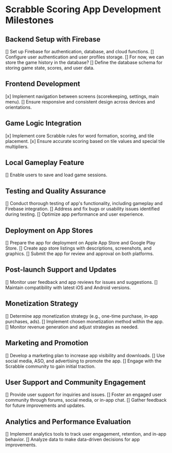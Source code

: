 # Scrabble Scoring App Development Milestones

## Backend Setup with Firebase
[] Set up Firebase for authentication, database, and cloud functions.
[] Configure user authentication and user profiles storage.
[] For now, we can store the game history in the database?
[] Define the database schema for storing game state, scores, and user data.


## Frontend Development
[x] Implement navigation between screens (scorekeeping, settings, main menu).
[] Ensure responsive and consistent design across devices and orientations.

## Game Logic Integration
[x] Implement core Scrabble rules for word formation, scoring, and tile placement.
[x] Ensure accurate scoring based on tile values and special tile multipliers.

## Local Gameplay Feature
[] Enable users to save and load game sessions.

## Testing and Quality Assurance
[] Conduct thorough testing of app's functionality, including gameplay and Firebase integration.
[] Address and fix bugs or usability issues identified during testing.
[] Optimize app performance and user experience.

## Deployment on App Stores
[] Prepare the app for deployment on Apple App Store and Google Play Store.
[] Create app store listings with descriptions, screenshots, and graphics.
[] Submit the app for review and approval on both platforms.

## Post-launch Support and Updates
[] Monitor user feedback and app reviews for issues and suggestions.
[] Maintain compatibility with latest iOS and Android versions.

## Monetization Strategy
[] Determine app monetization strategy (e.g., one-time purchase, in-app purchases, ads).
[] Implement chosen monetization method within the app.
[] Monitor revenue generation and adjust strategies as needed.

## Marketing and Promotion
[] Develop a marketing plan to increase app visibility and downloads.
[] Use social media, ASO, and advertising to promote the app.
[] Engage with the Scrabble community to gain initial traction.

## User Support and Community Engagement
[] Provide user support for inquiries and issues.
[] Foster an engaged user community through forums, social media, or in-app chat.
[] Gather feedback for future improvements and updates.

## Analytics and Performance Evaluation
[] Implement analytics tools to track user engagement, retention, and in-app behavior.
[] Analyze data to make data-driven decisions for app improvements.
